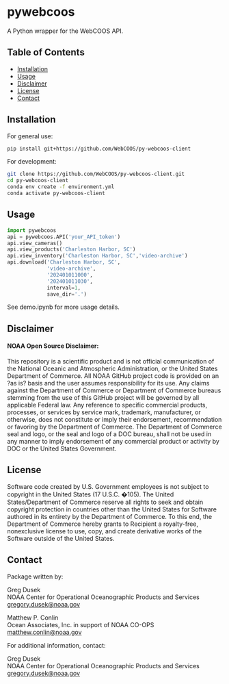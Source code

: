 # pywebcoos

A Python wrapper for the WebCOOS API.


## Table of Contents
- [Installation](#installation)
- [Usage](#usage)
- [Disclaimer](#disclaimer)
- [License](#license)
- [Contact](#contact)


## Installation

For general use:

```bash
pip install git+https://github.com/WebCOOS/py-webcoos-client
```

For development:

```bash
git clone https://github.com/WebCOOS/py-webcoos-client.git
cd py-webcoos-client
conda env create -f environment.yml
conda activate py-webcoos-client
```


## Usage

```python
import pywebcoos
api = pywebcoos.API('your_API_token')
api.view_cameras()
api.view_products('Charleston Harbor, SC')
api.view_inventory('Charleston Harbor, SC','video-archive')
api.download('Charleston Harbor, SC',
             'video-archive',
             '202401011000',
             '202401011030',
             interval=1,
             save_dir='.')
```

See demo.ipynb for more usage details.


## Disclaimer
#### NOAA Open Source Disclaimer:

This repository is a scientific product and is not official communication of the National Oceanic and Atmospheric Administration, or the United States Department of Commerce. All NOAA GitHub project code is provided on an ?as is? basis and the user assumes responsibility for its use. Any claims against the Department of Commerce or Department of Commerce bureaus stemming from the use of this GitHub project will be governed by all applicable Federal law. Any reference to specific commercial products, processes, or services by service mark, trademark, manufacturer, or otherwise, does not constitute or imply their endorsement, recommendation or favoring by the Department of Commerce. The Department of Commerce seal and logo, or the seal and logo of a DOC bureau, shall not be used in any manner to imply endorsement of any commercial product or activity by DOC or the United States Government.


## License

Software code created by U.S. Government employees is not subject to copyright in the United States (17 U.S.C. �105). The United States/Department of Commerce reserve all rights to seek and obtain copyright protection in countries other than the United States for Software authored in its entirety by the Department of Commerce. To this end, the Department of Commerce hereby grants to Recipient a royalty-free, nonexclusive license to use, copy, and create derivative works of the Software outside of the United States.


## Contact

Package written by:

Greg Dusek\
NOAA Center for Operational Oceanographic Products and Services\
gregory.dusek@noaa.gov

Matthew P. Conlin\
Ocean Associates, Inc. in support of NOAA CO-OPS\
matthew.conlin@noaa.gov


For additional information, contact:

Greg Dusek\
NOAA Center for Operational Oceanographic Products and Services\
gregory.dusek@noaa.gov








